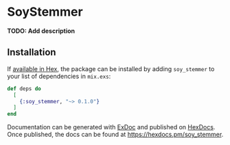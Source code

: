 # SoyStemmer

**TODO: Add description**

## Installation

If [available in Hex](https://hex.pm/docs/publish), the package can be installed
by adding `soy_stemmer` to your list of dependencies in `mix.exs`:

```elixir
def deps do
  [
    {:soy_stemmer, "~> 0.1.0"}
  ]
end
```

Documentation can be generated with [ExDoc](https://github.com/elixir-lang/ex_doc)
and published on [HexDocs](https://hexdocs.pm). Once published, the docs can
be found at <https://hexdocs.pm/soy_stemmer>.

